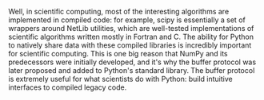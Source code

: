 Well, in scientific computing, most of the interesting algorithms are implemented in compiled code: for example, scipy is essentially a set of wrappers around NetLib utilities, which are well-tested implementations of scientific algorithms written mostly in Fortran and C. The ability for Python to natively share data with these compiled libraries is incredibly important for scientific computing. This is one big reason that NumPy and its predecessors were initially developed, and it's why the buffer protocol was later proposed and added to Python's standard library. The buffer protocol is extremely useful for what scientists do with Python: build intuitive interfaces to compiled legacy code.
